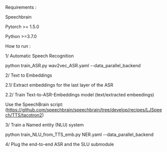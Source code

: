 Requirements :

  Speechbrain

  Pytorch >= 1.5.0

  Python >=3.7.0

How to run :

1/ Automatic Speech Recognition

python train_ASR.py wav2vec_ASR.yaml --data_parallel_backend

2/ Text to Embeddings

2.1/ Extract embeddings for the last layer of the ASR

2.2/ Train Text-to-ASR-Embeddings model (text/extracted embeedings)

Use the SpeechBrain script: (https://github.com/speechbrain/speechbrain/tree/develop/recipes/LJSpeech/TTS/tacotron2)

3/ Train a Named entity (NLU) system

python train_NLU_from_TTS_emb.py NER.yaml --data_parallel_backend

4/ Plug the end-to-end ASR and the SLU submodule
